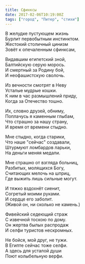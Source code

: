 ```yaml
---
title: Сфинксы
date: 2017-02-06T10:19:00Z
tags: ["город", "Питер", "стихи"]
---
```


В желудке пустующем жизнь   
Бурлит первобытным инстинктом.   
Жестокий столичный цинизм   
Зовёт к опечаленным сфинксам,   

Видавшим египетский зной,   
Балтийскую серую морось.   
И смертный за Родину бой,   
И неофашистскую сволочь.   

Из вечности смотрят в Неву   
Усталые мудрые кошки.   
К ним в час размышлений приду,   
Когда за Отечество тошно.   

Их, словно друзей, обниму,   
Поплачусь я каменным глыбам,   
Что страшно за нашу страну,   
И время от времени стыдно.   

Мне стыдно, когда старики,   
Что наше "сейчас" создавали,   
Штурмуют ломбардов ларьки,   
На деньги меняя медали.   

Мне страшно от взгляда больниц,   
Разбитых, молящихся Богу,   
Считающих мелочь на шприц,   
Где выжить лишь сильные могут.   

И тяжко вздохнёт сиенит,   
Согретый моими руками.   
И сердце его заболит.   
(Живой он, ни сколько не камень.)   

Фивейский седеющий страж   
С извечной тоскою по дому.   
Он жертва былых распродаж   
И селфи туристов нескромных.   

Не бойся, мой друг, не тужи.   
В Египте сейчас тоже селфи.   
А здесь для усталой души   
Поют колыбельную верфи.   
